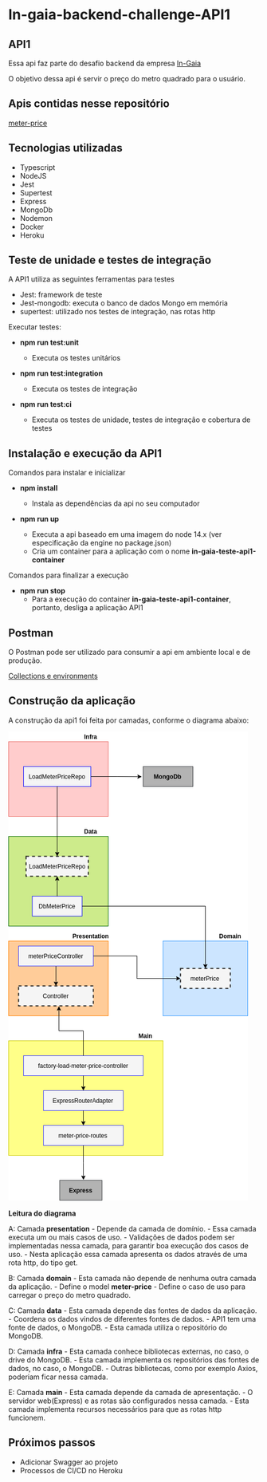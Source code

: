 # In-gaia-backend-challenge-**API1**

## API1

Essa api faz parte do desafio backend da empresa [In-Gaia](https://github.com/ingaia/backend-challenge)

O objetivo dessa api é servir o preço do metro quadrado para o usuário.

## Apis contidas nesse repositório

[meter-price](./requirements/meter-price.md)

## Tecnologias utilizadas

  - Typescript
  - NodeJS
  - Jest
  - Supertest
  - Express
  - MongoDb
  - Nodemon
  - Docker
  - Heroku

## Teste de unidade e testes de integração

A API1 utiliza as seguintes ferramentas para testes

  - Jest: framework de teste
  - Jest-mongodb: executa o  banco de dados Mongo em memória
  - supertest: utilizado nos testes de integração, nas rotas http

Executar testes: 

  - **npm run test:unit**
    - Executa os testes unitários

  - **npm run test:integration**
    - Executa os testes de integração

  - **npm run test:ci**
    - Executa os testes de unidade, testes de integração e cobertura de testes

## Instalação e execução da API1

Comandos para instalar e inicializar

 - **npm install**
   - Instala as dependências da api no seu computador
 
 - **npm run up**
   - Executa a api baseado em uma imagem do node 14.x (ver especificação da engine no package.json)
   - Cria um container para a aplicação com o nome **in-gaia-teste-api1-container**
  
Comandos para finalizar a execução

  - **npm run stop**
    - Para a execução do container **in-gaia-teste-api1-container**, portanto, desliga a aplicação API1

## Postman

O Postman pode ser utilizado para consumir a api em ambiente local e de produção.

[Collections e environments](./postman)

## Construção da aplicação

A construção da api1 foi feita por camadas, conforme o diagrama abaixo: 

[![alt text](./public/img/api1-arch-diagram.png "Veja o diagrama no draw.io")](https://drive.google.com/file/d/1zsaOih1rj_u8vJYxNeGPnNlu8J2ualaG/view?usp=sharing)

**Leitura do diagrama**

A: Camada **presentation**
    - Depende da camada de domínio.
    - Essa camada executa um ou mais casos de uso.
    - Validações de dados podem ser implementadas nessa camada, para garantir boa execução dos casos de uso.
    - Nesta aplicação essa camada apresenta os dados através de uma rota http, do tipo get.

B: Camada **domain**
    - Esta camada não depende de nenhuma outra camada da aplicação.
    - Define o model __meter-price__
    - Define o caso de uso para carregar o preço do metro quadrado.
  
C: Camada **data**
    - Esta camada depende das fontes de dados da aplicação.
    - Coordena os dados vindos de diferentes fontes de dados.
    - API1 tem uma fonte de dados, o MongoDB.
    - Esta camada utiliza o repositório do MongoDB.

D: Camada **infra**
    - Esta camada conhece bibliotecas externas, no caso, o drive do MongoDB.
    - Esta camada implementa os repositórios das fontes de dados, no caso, o MongoDB.
    - Outras bibliotecas, como por exemplo Axios, poderiam ficar nessa camada.
  
E: Camada **main**
    - Esta camada depende da camada de apresentação.
    - O servidor web(Express) e as rotas são configurados nessa camada.
    - Esta camada implementa recursos necessários para que as rotas http funcionem.

## Próximos passos

 - Adicionar Swagger ao projeto
 - Processos de CI/CD no Heroku